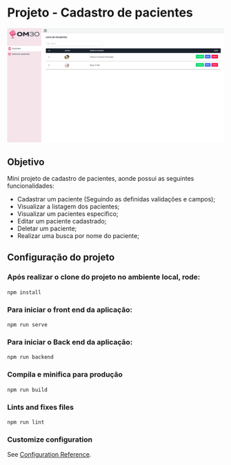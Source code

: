 # Projeto - Cadastro de pacientes

![alt text](preview/preview.png)


## Objetivo

Mini projeto de cadastro de pacientes, aonde possui as seguintes funcionalidades:

-  Cadastrar um paciente (Seguindo as definidas validações e campos);
-  Visualizar a listagem dos pacientes;
-  Visualizar um pacientes específico;
-  Editar um paciente cadastrado;
-  Deletar um paciente;
-  Realizar uma busca por nome do paciente;


## Configuração do projeto

### Após realizar o clone do projeto no ambiente local, rode:

```
npm install
```

### Para iniciar o front end da aplicação:

```
npm run serve
```

### Para iniciar o Back end da aplicação:


```
npm run backend
```

### Compila e minifica para produção
```
npm run build
```

### Lints and fixes files
```
npm run lint
```

### Customize configuration
See [Configuration Reference](https://cli.vuejs.org/config/).
